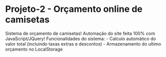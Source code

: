 # Projeto-2 - Orçamento online de camisetas
Sistema de orçamento de camisetas! Automação do site feita 100% com JavaScript/JQuery! 
  Funcionalidades do sistema:
    - Calculo automático do valor total (incluindo taxas extras e descontos)
    - Armazenamento do ultimo orçamento no LocalStorage
